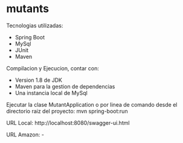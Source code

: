 # mutants
Tecnologias utilizadas:

- Spring Boot
- MySql
- JUnit
- Maven

Compilacion y Ejecucion, contar con:

- Version 1.8 de JDK 
- Maven para la gestion de dependencias
- Una instancia local de MySql

Ejecutar la clase MutantApplication o por linea de comando desde el directorio raiz del proyecto: mvn spring-boot:run

URL Local: http://localhost:8080/swagger-ui.html

URL Amazon: -

